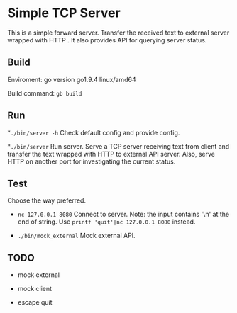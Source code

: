 
# Simple TCP Server

This is a simple forward server. Transfer the received text to external server wrapped with HTTP . It also provides API for querying server status.

  

## Build

Enviroment: go version go1.9.4 linux/amd64

  
Build command: `gb build`

  

## Run

*`./bin/server -h` 
Check default config and provide config.

*`./bin/server` 
  Run server. Serve a TCP server receiving text from client and transfer the text wrapped with HTTP to external API server. Also, serve HTTP on another port for investigating the current status.

## Test

Choose the way preferred.

* `nc 127.0.0.1 8080` 
Connect to server. 
Note: the input contains '\n' at the end of string. Use `printf 'quit'|nc 127.0.0.1 8080` instead.


* `./bin/mock_external` 
  Mock external API. 

  

## TODO

* ~~mock external~~

* mock client

* escape quit